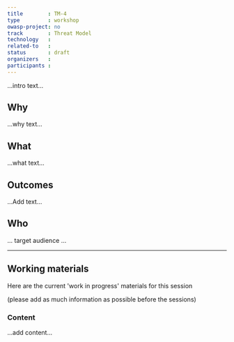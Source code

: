 ```yaml
---
title        : TM-4
type         : workshop
owasp-project: no
track        : Threat Model
technology   :
related-to   :
status       : draft
organizers   :
participants :
---
```


...intro text...

## Why

...why text...

## What

...what text...

## Outcomes

...Add text...

## Who

... target audience ...

--- 

## Working materials

Here are the current 'work in progress' materials for this session 

(please add as much information as possible before the sessions)

### Content

...add content...
